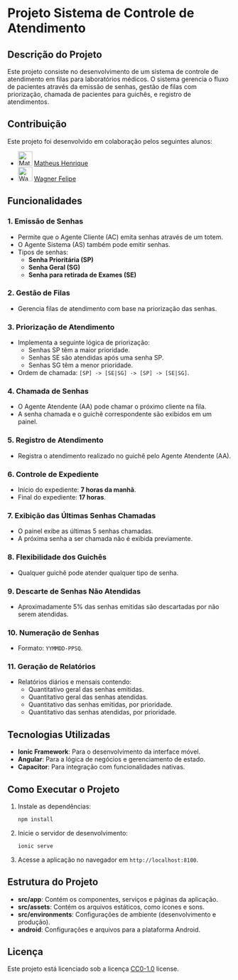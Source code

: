 # Projeto Sistema de Controle de Atendimento

## Descrição do Projeto

Este projeto consiste no desenvolvimento de um sistema de controle de atendimento em filas para laboratórios médicos. O sistema gerencia o fluxo de pacientes através da emissão de senhas, gestão de filas com priorização, chamada de pacientes para guichês, e registro de atendimentos.

## Contribuição
Este projeto foi desenvolvido em colaboração pelos seguintes alunos:

- <img src="https://github.com/matheushenrique6.png" alt="Matheus da Silva" width="32" height="32"> [Matheus Henrique](https://github.com/matheushenrique6)
- <img src="https://github.com/wagnerfgomes.png" alt="Wagner Felipe" width="32" height="32"> [Wagner Felipe](https://github.com/wagnerfgomes)

## Funcionalidades

### 1. Emissão de Senhas

- Permite que o Agente Cliente (AC) emita senhas através de um totem.
- O Agente Sistema (AS) também pode emitir senhas.
- Tipos de senhas:
  - **Senha Prioritária (SP)**
  - **Senha Geral (SG)**
  - **Senha para retirada de Exames (SE)**

### 2. Gestão de Filas

- Gerencia filas de atendimento com base na priorização das senhas.

### 3. Priorização de Atendimento

- Implementa a seguinte lógica de priorização:
  - Senhas SP têm a maior prioridade.
  - Senhas SE são atendidas após uma senha SP.
  - Senhas SG têm a menor prioridade.
- Ordem de chamada: `[SP] -> [SE|SG] -> [SP] -> [SE|SG]`.

### 4. Chamada de Senhas

- O Agente Atendente (AA) pode chamar o próximo cliente na fila.
- A senha chamada e o guichê correspondente são exibidos em um painel.

### 5. Registro de Atendimento

- Registra o atendimento realizado no guichê pelo Agente Atendente (AA).

### 6. Controle de Expediente

- Início do expediente: **7 horas da manhã**.
- Final do expediente: **17 horas**.

### 7. Exibição das Últimas Senhas Chamadas

- O painel exibe as últimas 5 senhas chamadas.
- A próxima senha a ser chamada não é exibida previamente.

### 8. Flexibilidade dos Guichês

- Qualquer guichê pode atender qualquer tipo de senha.

### 9. Descarte de Senhas Não Atendidas

- Aproximadamente 5% das senhas emitidas são descartadas por não serem atendidas.

### 10. Numeração de Senhas

- Formato: `YYMMDD-PPSQ`.

### 11. Geração de Relatórios
- Relatórios diários e mensais contendo:
  - Quantitativo geral das senhas emitidas.
  - Quantitativo geral das senhas atendidas.
  - Quantitativo das senhas emitidas, por prioridade.
  - Quantitativo das senhas atendidas, por prioridade.

## Tecnologias Utilizadas

- **Ionic Framework**: Para o desenvolvimento da interface móvel.
- **Angular**: Para a lógica de negócios e gerenciamento de estado.
- **Capacitor**: Para integração com funcionalidades nativas.

## Como Executar o Projeto

1. Instale as dependências:
   ```bash
   npm install
   ```
2. Inicie o servidor de desenvolvimento:
   ```bash
   ionic serve
   ```
3. Acesse a aplicação no navegador em `http://localhost:8100`.

## Estrutura do Projeto

- **src/app**: Contém os componentes, serviços e páginas da aplicação.
- **src/assets**: Contém os arquivos estáticos, como ícones e sons.
- **src/environments**: Configurações de ambiente (desenvolvimento e produção).
- **android**: Configurações e arquivos para a plataforma Android.

## Licença

Este projeto está licenciado sob a licença [CC0-1.0](https://creativecommons.org/publicdomain/zero/1.0/) license.
